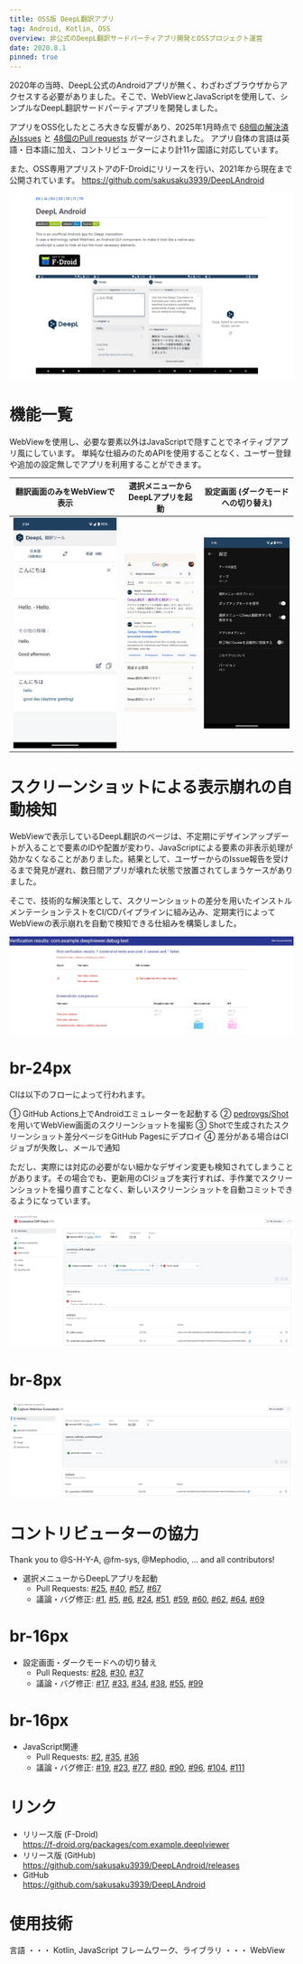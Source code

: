 ```yaml
---
title: OSS版 DeepL翻訳アプリ
tag: Android, Kotlin, OSS
overview: 非公式のDeepL翻訳サードパーティアプリ開発とOSSプロジェクト運営
date: 2020.8.1
pinned: true
---
```


2020年の当時、DeepL公式のAndroidアプリが無く、わざわざブラウザからアクセスする必要がありました。そこで、WebViewとJavaScriptを使用して、シンプルなDeepL翻訳サードパーティアプリを開発しました。

アプリをOSS化したところ大きな反響があり、2025年1月時点で <a href="https://github.com/sakusaku3939/DeepLAndroid/issues?q=is%3Aissue+is%3Aclosed" target="_blank">68個の解決済みIssues</a> と <a href="https://github.com/sakusaku3939/DeepLAndroid/pulls?q=is%3Apr+is%3Aclosed" target="_blank">48個のPull requests</a> がマージされました。
アプリ自体の言語は英語・日本語に加え、コントリビューターにより計11ヶ国語に対応しています。

また、OSS専用アプリストアのF-Droidにリリースを行い、2021年から現在まで公開されています。
https://github.com/sakusaku3939/DeepLAndroid

![](/public/posts/deepl-android/screenshot.png)

# 機能一覧
WebViewを使用し、必要な要素以外はJavaScriptで隠すことでネイティブアプリ風にしています。 単純な仕組みのためAPIを使用することなく、ユーザー登録や追加の設定無しでアプリを利用することができます。

| 翻訳画面のみをWebViewで表示                                | 選択メニューからDeepLアプリを起動                               | 設定画面 (ダークモードへの切り替え)                                 |
|--------------------------------------------------|---------------------------------------------------|-----------------------------------------------------|
| ![](/public/posts/deepl-android/main-screen.png) | ![](/public/posts/deepl-android/context-menu.gif) | ![](/public/posts/deepl-android/setting-screen.png) |

# スクリーンショットによる表示崩れの自動検知

WebViewで表示しているDeepL翻訳のページは、不定期にデザインアップデートが入ることで要素のIDや配置が変わり、JavaScriptによる要素の非表示処理が効かなくなることがありました。結果として、ユーザーからのIssue報告を受けるまで発見が遅れ、数日間アプリが壊れた状態で放置されてしまうケースがありました。

そこで、技術的な解決策として、スクリーンショットの差分を用いたインストルメンテーションテストをCI/CDパイプラインに組み込み、定期実行によってWebViewの表示崩れを自動で検知できる仕組みを構築しました。

![](/public/posts/deepl-android/webview-test.png)
# br-24px

CIは以下のフローによって行われます。

① GitHub Actions上でAndroidエミュレーターを起動する
② [pedrovgs/Shot](https://github.com/pedrovgs/Shot) を用いてWebView画面のスクリーンショットを撮影
③ Shotで生成されたスクリーンショット差分ページをGitHub Pagesにデプロイ
④ 差分がある場合はCIジョブが失敗し、メールで通知

ただし、実際には対応の必要がない細かなデザイン変更も検知されてしまうことがあります。その場合でも、更新用のCIジョブを実行すれば、手作業でスクリーンショットを撮り直すことなく、新しいスクリーンショットを自動コミットできるようになっています。

![](/public/posts/deepl-android/webview-test2.png)
# br-8px

![](/public/posts/deepl-android/webview-test3.png)

# コントリビューターの協力
Thank you to @S-H-Y-A, @fm-sys, @Mephodio, ... and all contributors!

- 選択メニューからDeepLアプリを起動
  - Pull Requests: [#25](https://github.com/sakusaku3939/DeepLAndroid/pull/25), [#40](https://github.com/sakusaku3939/DeepLAndroid/pull/40), [#57](https://github.com/sakusaku3939/DeepLAndroid/pull/57), [#67](https://github.com/sakusaku3939/DeepLAndroid/pull/67)
  - 議論・バグ修正: [#1](https://github.com/sakusaku3939/DeepLAndroid/issues/1), [#5](https://github.com/sakusaku3939/DeepLAndroid/issues/5), [#6](https://github.com/sakusaku3939/DeepLAndroid/issues/6), [#24](https://github.com/sakusaku3939/DeepLAndroid/issues/24), [#51](https://github.com/sakusaku3939/DeepLAndroid/issues/51), [#59](https://github.com/sakusaku3939/DeepLAndroid/issues/59), [#60](https://github.com/sakusaku3939/DeepLAndroid/issues/60), [#62](https://github.com/sakusaku3939/DeepLAndroid/issues/62), [#64](https://github.com/sakusaku3939/DeepLAndroid/issues/60), [#69](https://github.com/sakusaku3939/DeepLAndroid/issues/69)
# br-16px

- 設定画面・ダークモードへの切り替え
  - Pull Requests: [#28](https://github.com/sakusaku3939/DeepLAndroid/pull/28), [#30](https://github.com/sakusaku3939/DeepLAndroid/pull/30), [#37](https://github.com/sakusaku3939/DeepLAndroid/pull/37)
  - 議論・バグ修正: [#17](https://github.com/sakusaku3939/DeepLAndroid/issues/17), [#33](https://github.com/sakusaku3939/DeepLAndroid/issues/33), [#34](https://github.com/sakusaku3939/DeepLAndroid/issues/34), [#38](https://github.com/sakusaku3939/DeepLAndroid/issues/38), [#55](https://github.com/sakusaku3939/DeepLAndroid/issues/55), [#99](https://github.com/sakusaku3939/DeepLAndroid/issues/99)
# br-16px

- JavaScript関連
  - Pull Requests: [#2](https://github.com/sakusaku3939/DeepLAndroid/pull/2), [#35](https://github.com/sakusaku3939/DeepLAndroid/pull/35), [#36](https://github.com/sakusaku3939/DeepLAndroid/pull/36)
  - 議論・バグ修正: [#19](https://github.com/sakusaku3939/DeepLAndroid/issues/19), [#23](https://github.com/sakusaku3939/DeepLAndroid/issues/23), [#77](https://github.com/sakusaku3939/DeepLAndroid/issues/77), [#80](https://github.com/sakusaku3939/DeepLAndroid/issues/80), [#90](https://github.com/sakusaku3939/DeepLAndroid/issues/90), [#96](https://github.com/sakusaku3939/DeepLAndroid/issues/96), [#104](https://github.com/sakusaku3939/DeepLAndroid/issues/104), [#111](https://github.com/sakusaku3939/DeepLAndroid/issues/111)

# リンク
- リリース版 (F-Droid)  
  https://f-droid.org/packages/com.example.deeplviewer
- リリース版 (GitHub)  
  https://github.com/sakusaku3939/DeepLAndroid/releases
- GitHub  
  https://github.com/sakusaku3939/DeepLAndroid

# 使用技術
言語 ・・・ Kotlin, JavaScript
フレームワーク、ライブラリ ・・・ WebView
